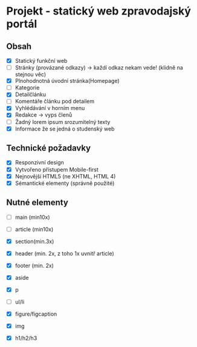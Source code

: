 # Projekt - statický web zpravodajský portál

## Obsah

- [x] Statický funkční web
- [ ] Stránky (provázané odkazy) -> každí odkaz nekam vede! (klidně na stejnou věc)
- [x] Plnohodnotná úvodní stránka(Homepage)
- [ ] Kategorie
- [x] Detailčlánku
- [ ] Komentáře článku pod detailem
- [x] Vyhlédávání v horním menu
- [x] Redakce -> vyps členů
- [ ] Žadný lorem ipsum srozumitelný texty
- [x] Informace že se jedná o studenský web

## Technické požadavky
- [x] Responzivní design
- [x] Vytvořeno přístupem Mobile-first
- [x] Nejnovější HTML5 (ne XHTML, HTML 4)
- [x] Sémantické elementy (správně použité)

## Nutné elementy
- [ ] main (min10x)
- [ ] article (min10x)
- [x] section(min.3x)
- [x] header (min. 2x, z toho 1x uvnitř article)
- [x] footer (min. 2x)
- [x] aside
- [x] p
- [ ] ul/li
- [x] figure/figcaption
- [x] img
- [x] h1/h2/h3


